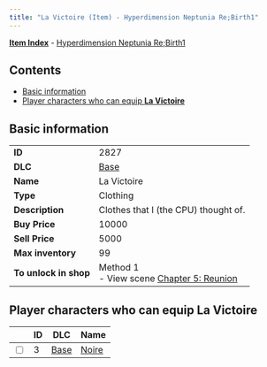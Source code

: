 ```yaml
---
title: "La Victoire (Item) - Hyperdimension Neptunia Re;Birth1"
---
```


[**Item Index**](/neptunia/rb1/item/index.html) - [Hyperdimension Neptunia Re;Birth1](/neptunia/rb1)

## Contents

- [Basic information](#basic-information)
- [Player characters who can equip **La Victoire**](#player-characters-who-can-equip-la-victoire)

## Basic information

|   |   |
| -- | -- |
| **ID** | 2827 |
| **DLC** | [Base](/neptunia/rb1/dlc/1-base.html) |
| **Name** | La Victoire |
| **Type** | Clothing |
| **Description** | Clothes that I (the CPU) thought of. |
| **Buy Price** | 10000 |
| **Sell Price** | 5000 |
| **Max inventory** | 99 |
| **To unlock in shop** | Method 1<br />- View scene [Chapter 5: Reunion](/neptunia/rb1/scene/1-503-chapter-5-reunion.html) |

## Player characters who can equip **La Victoire**

|    | ID | DLC | Name |
| -- | -- | --- | ---- |
| <input type="checkbox" id="rb1-player-1-3" class="trackbox" /> | 3 | [Base](/neptunia/rb1/dlc/1-base.html) | [Noire](/neptunia/rb1/player/1-3-noire.html) |